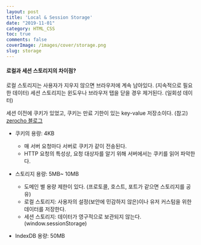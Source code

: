 ```yaml
---
layout: post
title: 'Local & Session Storage'
date: "2019-11-01"
category: HTML_CSS
toc: true
comments: false
coverImage: /images/cover/storage.png
slug: storage
---
```


#### 로컬과 세션 스토리지의 차이점?

로컬 스토리지는 사용자가 지우지 않으면 브라우저에 계속 남아있다. (지속적으로 필요한 데이터)
세션 스토리지는 윈도우나 브라우저 탭을 닫을 경우 제거된다. (일회성 데이터)
<!-- more -->
세션 이전에 쿠키가 있었고, 쿠키는 만료 기한이 있는 key-value 저장소이다.
(참고) [zerocho 블로그][zerocho]

- 쿠키의 용량: 4KB

  - 매 서버 요청마다 서버로 쿠키가 같이 전송된다.
  - HTTP 요청의 특성상, 요청 대상자를 알기 위해 서버에서는 쿠키를 읽어 파악한다.

- 스토리지 용량: 5MB~ 10MB

  - 도메인 별 용량 제한이 있다. (프로토콜, 호스트, 포트가 같으면 스토리지를 공유)
  - 로컬 스토리지: 사용자의 설정(보안에 민감하지 않은)이나 유저 커스텀을 위한 데이터를 저장한다.
  - 세션 스토리지: 데이터가 영구적으로 보관되지 않는다. (window.sessionStorage)

- IndexDB 용량: 50MB

[zerocho]: https://www.zerocho.com/category/HTML&DOM/post/5918515b1ed39f00182d3048

